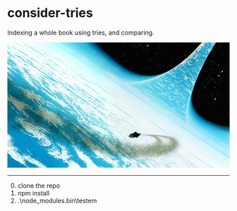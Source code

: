 # consider-tries
Indexing a whole book using tries, and comparing.

![alt image](/img/IMB-Consider-Phlebas-Mark-Salwowski-Art.jpg)

-------------
0) clone the repo
1) npm install
2) .\node_modules\.bin\testem
